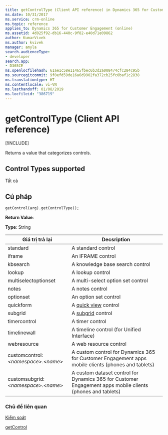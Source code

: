 ```yaml
---
title: getControlType (Client API reference) in Dynamics 365 for Customer Engagement apps | MicrosoftDocs
ms.date: 10/31/2017
ms.service: crm-online
ms.topic: reference
applies_to: Dynamics 365 for Customer Engagement (online)
ms.assetid: 4d025f92-db16-440c-9f82-e40d71e09862
author: KumarVivek
ms.author: kvivek
manager: amyla
search.audienceType:
- developer
search.app:
- D365CE
ms.openlocfilehash: 61ae1c58e11465fbec6b3d2a008474cfc284c95b
ms.sourcegitcommit: 9f0efd59de16a6d9902fa372cb25fc0baf1c2838
ms.translationtype: HT
ms.contentlocale: vi-VN
ms.lasthandoff: 01/08/2019
ms.locfileid: "386719"
---
```

# <a name="getcontroltype-client-api-reference"></a>getControlType (Client API reference)

[!INCLUDE[](../../../../includes/cc_applies_to_update_9_0_0.md)]

Returns a value that categorizes controls.

## <a name="control-types-supported"></a>Control Types supported

Tất cả

## <a name="syntax"></a>Cú pháp

`getControl(arg).getControlType();`

**Return Value**:

**Type**: String

|Giá trị trả lại |Decsription|
|--|--|
|standard|A standard control|
|iframe|An IFRAME control|
|kbsearch|A knowledge base search control|
|lookup|A lookup control|
|multiselectoptionset|A multi-select option set control|
|notes|A notes control|
|optionset|An option set control|
|quickform | A [quick view](../formContext-ui-quickForms.md) control|
|subgrid | A [subgrid](../grids.md) control|
|timercontrol | A timer control|
|timelinewall | A timeline control (for Unified Interface)|
|webresource | A web resource control|
|customcontrol: \<*namespace*>.\<*name*> | A custom control for Dynamics 365 for Customer Engagement apps mobile clients (phones and tablets)|
|customsubgrid:\<*namespace*>.\<*name*> | A custom dataset control for Dynamics 365 for Customer Engagement apps mobile clients (phones and tablets)|

### <a name="related-topics"></a>Chủ đề liên quan

[Kiểm soát](../controls.md)

[getControl](getcontrol.md)


